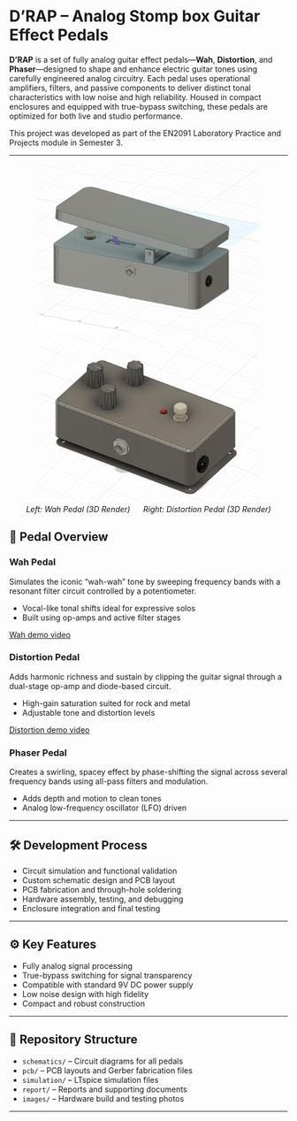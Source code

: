 #  D’RAP – Analog Stomp box Guitar Effect Pedals

**D’RAP** is a set of fully analog guitar effect pedals—**Wah**, **Distortion**, and **Phaser**—designed to shape and enhance electric guitar tones using carefully engineered analog circuitry. Each pedal uses operational amplifiers, filters, and passive components to deliver distinct tonal characteristics with low noise and high reliability. Housed in compact enclosures and equipped with true-bypass switching, these pedals are optimized for both live and studio performance.

This project was developed as part of the EN2091 Laboratory Practice and Projects module in Semester 3.

---


<p align="center">
  <img src="images//wah_enclosure_3d.jpg" width="400"/>
   <img src="images//distortion_enclosure_3d.jpg" width="400"/>
  <br/>
  <em>Left: Wah Pedal (3D Render) &nbsp;&nbsp;&nbsp;&nbsp; Right: Distortion Pedal (3D Render)</em>
</p>

## 🎸 Pedal Overview

### Wah Pedal
Simulates the iconic “wah-wah” tone by sweeping frequency bands with a resonant filter circuit controlled by a potentiometer.

- Vocal-like tonal shifts ideal for expressive solos  
- Built using op-amps and active filter stages

[Wah demo video](https://drive.google.com/file/d/1t_KzhM_-2GQarfYOH7J1dvQNY4lg6ZpH/view?usp=sharing)

###  Distortion Pedal
Adds harmonic richness and sustain by clipping the guitar signal through a dual-stage op-amp and diode-based circuit.

- High-gain saturation suited for rock and metal  
- Adjustable tone and distortion levels


[Distortion demo video](https://drive.google.com/file/d/1ixSL9mObNiTnocfnKQdoOK-slbz-HCYX/view?usp=sharing)



###  Phaser Pedal
Creates a swirling, spacey effect by phase-shifting the signal across several frequency bands using all-pass filters and modulation.

- Adds depth and motion to clean tones  
- Analog low-frequency oscillator (LFO) driven  

---

## 🛠️ Development Process

- Circuit simulation and functional validation  
- Custom schematic design and PCB layout  
- PCB fabrication and through-hole soldering  
- Hardware assembly, testing, and debugging  
- Enclosure integration and final testing  

---

## ⚙️ Key Features

- Fully analog signal processing  
- True-bypass switching for signal transparency  
- Compatible with standard 9V DC power supply  
- Low noise design with high fidelity  
- Compact and robust construction  

---

## 📁 Repository Structure

- `schematics/` – Circuit diagrams for all pedals  
- `pcb/` – PCB layouts and Gerber fabrication files  
- `simulation/` – LTspice simulation files   
- `report/` – Reports and supporting documents  
- `images/` – Hardware build and testing photos  

---



